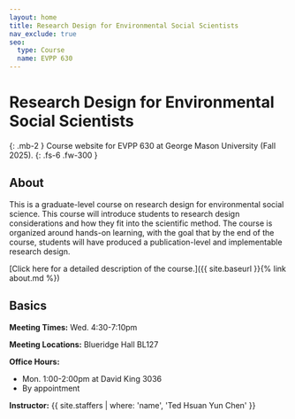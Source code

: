 ```yaml
---
layout: home
title: Research Design for Environmental Social Scientists
nav_exclude: true
seo:
  type: Course
  name: EVPP 630
---
```


# Research Design for Environmental Social Scientists
{: .mb-2 }
Course website for EVPP 630 at George Mason University (Fall 2025).
{: .fs-6 .fw-300 }

## About

This is a graduate-level course on research design for environmental social science. This course will introduce students to research design considerations and how they fit into the scientific method. The course is organized around hands-on learning, with the goal that by the end of the course, students will have produced a publication-level and implementable research design.



[Click here for a detailed description of the course.]({{ site.baseurl }}{% link about.md %})

## Basics

**Meeting Times:** Wed. 4:30-7:10pm

**Meeting Locations:** Blueridge Hall BL127

**Office Hours:** 
- Mon. 1:00-2:00pm at David King 3036
- By appointment

**Instructor:**
{{ site.staffers | where: 'name', 'Ted Hsuan Yun Chen' }}

